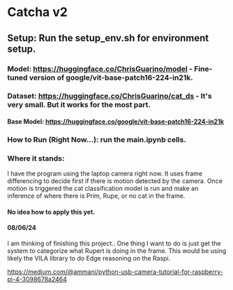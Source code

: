 # Catcha v2
## Setup:  Run the setup_env.sh for environment setup. 

### Model: https://huggingface.co/ChrisGuarino/model - Fine-tuned version of google/vit-base-patch16-224-in21k. 
### Dataset: https://huggingface.co/ChrisGuarino/cat_ds - It's very small. But it works for the most part. 

#### Base Model: https://huggingface.co/google/vit-base-patch16-224-in21k

### How to Run (Right Now...): run the main.ipynb cells. 

### Where it stands:<br>
I have the program using the laptop camera right now. It uses frame differencing to decide first if there is motion detected by the camera. Once motion is triggered the cat classification model is run and make an inference of where there is Prim, Rupe, or no cat in the frame. 
#### No idea how to apply this yet.

#### 08/06/24 
I am thinking of finishing this project.. One thing I want to do is just get the system to categorize what Rupert is doing in the frame. This would be using likely the VILA library to do Edge reasoning on the Raspi. 

https://medium.com/@ammani/python-usb-camera-tutorial-for-raspberry-pi-4-3098678a2464

